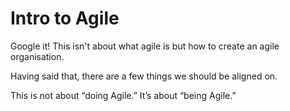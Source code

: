 # Intro to Agile

Google it! This isn't about what agile is but how to create an agile organisation.



Having said that, there are a few things we should be aligned on.&#x20;

This is not about “doing Agile.” It’s about “being Agile.”
